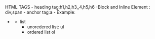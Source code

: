 HTML TAGS
      - heading tag:h1,h2,h3,,4,h5,h6
      -Block and Inline Element : div,span
      - anchor tag:a
      - Example:
  - <a target="_blank" href="https://codingblock.com"></a>
      - list 
        - unoredered list: ul
        - ordered list ol
  
  
